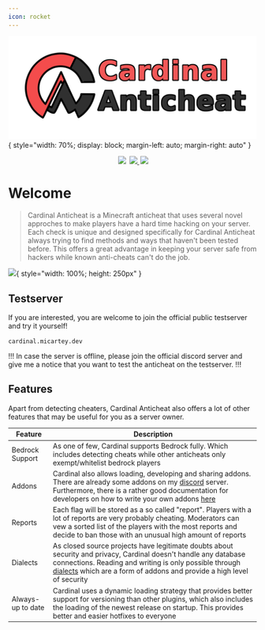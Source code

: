 ```yaml
---
icon: rocket
---
```


![](static/images/banner.png){ style="width: 70%; display: block; margin-left: auto; margin-right: auto" }

<div align="center" style="margin-bottom: 2rem">
    <img
        src="https://img.shields.io/badge/Written%20in-java-%23EF4041?style=for-the-badge"
        height="30"
        style="margin-left: 3px"
    />
    <a href="https://discord.gg/fxTn7v8">
        <img 
            src="https://img.shields.io/discord/647922123192533022?color=212121&label=Discord&logo=discord&logoColor=212121&style=for-the-badge"
            height="30"
            style="margin-left: 3px; background-image: url('static/images/ezgif.com-gif-maker.gif')"
        />
    </a>
    <a href="https://cardinalanticheat.github.io/addon-api/docs/" target="_blank">
        <img
            src="https://img.shields.io/badge/javadoc-reference-5272B4.svg?style=for-the-badge"
            height="30"
            style="margin-left: 3px"
        />
    </a>
</div>

# Welcome

> Cardinal Anticheat is a Minecraft anticheat that uses several novel approches to make players have a hard time hacking
> on your server.
> Each check is unique and designed specifically for Cardinal Anticheat always trying to find methods and ways that
> haven't been tested before.
> This offers a great advantage in keeping your server safe from hackers while known anti-cheats can't do the job.

![](static/images/ezgif.com-gif-maker.gif){ style="width: 100%; height: 250px" }

## Testserver

If you are interested, you are welcome to join the official public testserver and try it yourself!

```
cardinal.micartey.dev
```

!!!
In case the server is offline, please join the official discord server and give me a notice that you want to test the
anticheat on the testserver.
!!!

## Features

Apart from detecting cheaters, Cardinal Anticheat also offers a lot of other features that may be useful for you as a
server owner.

| Feature           | Description                                                                                                                                                                                                                                                                     |
|-------------------|---------------------------------------------------------------------------------------------------------------------------------------------------------------------------------------------------------------------------------------------------------------------------------|
| Bedrock Support   | As one of few, Cardinal supports Bedrock fully. Which includes detecting cheats while other anticheats only exempt/whitelist bedrock players                                                                                                                                    
| Addons            | Cardinal also allows loading, developing and sharing addons. There are already some addons on my [discord](https://discord.gg/fxTn7v8) server. Furthermore, there is a rather good documentation for developers on how to write your own addons [here](how-to/addons/)          
| Reports           | Each flag will be stored as a so called "report". Players with a lot of reports are very probably cheating. Moderators can vew a sorted list of the players with the most reports and decide to ban those with an unusual high amount of reports                                
| Dialects          | As closed source projects have legitimate doubts about security and privacy, Cardinal doesn't handle any database connections. Reading and writing is only possible through [dialects](how-to/addons/dialects/) which are a form of addons and provide a high level of security 
| Always-up to date | Cardinal uses a dynamic loading strategy that provides better support for versioning than other plugins, which also includes the loading of the newest release on startup. This provides better and easier hotfixes to everyone                                                 


